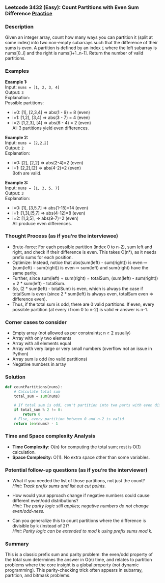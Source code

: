 ### Leetcode 3432 (Easy): Count Partitions with Even Sum Difference [Practice](https://leetcode.com/problems/count-partitions-with-even-sum-difference)

### Description  
Given an integer array, count how many ways you can partition it (split at some index) into two non-empty subarrays such that the difference of their sums is even. A partition is defined by an index `i` where the left subarray is nums[0..i] and the right is nums[i+1..n-1]. Return the number of valid partitions.

### Examples  

**Example 1:**  
Input: `nums = [1, 2, 3, 4]`  
Output: `3`  
Explanation:  
Possible partitions:  
- i=0: [1], [2,3,4] ⇒ abs(1 - 9) = 8 (even)  
- i=1: [1,2], [3,4] ⇒ abs(3 - 7) = 4 (even)  
- i=2: [1,2,3], [4] ⇒ abs(6 - 4) = 2 (even)  
All 3 partitions yield even differences.

**Example 2:**  
Input: `nums = [2,2,2]`  
Output: `2`  
Explanation:  
- i=0: [2], [2,2] ⇒ abs(2-4)=2 (even)  
- i=1: [2,2],[2] ⇒ abs(4-2)=2 (even)  
Both are valid.

**Example 3:**  
Input: `nums = [1, 3, 5, 7]`  
Output: `3`  
Explanation:  
- i=0: [1], [3,5,7] ⇒ abs(1-15)=14 (even)  
- i=1: [1,3],[5,7] ⇒ abs(4-12)=8 (even)  
- i=2: [1,3,5], ⇒ abs(9-7)=2 (even)  
All produce even differences.

### Thought Process (as if you’re the interviewee)  
- Brute-force: For each possible partition (index 0 to n-2), sum left and right, and check if their difference is even. This takes O(n²), as it needs prefix sums for each position.
- Optimize: Instead, notice that abs(sum(left) - sum(right)) is even ⇨ (sum(left) - sum(right)) is even ⇨ sum(left) and sum(right) have the same parity.
- Further, since sum(left) + sum(right) = totalSum, (sum(left) - sum(right)) = 2 \* sum(left) - totalSum.
- So, (2 \* sum(left) - totalSum) is even, which is always the case if totalSum is even (since 2 \* sum(left) is always even, totalSum even ⇒ difference even).
- Thus, if the total sum is odd, there are 0 valid partitions. If even, every possible partition (at every i from 0 to n-2) is valid ⇒ answer is n-1.

### Corner cases to consider  
- Empty array (not allowed as per constraints; n ≥ 2 usually)
- Array with only two elements
- Array with all elements equal
- Array with very large or very small numbers (overflow not an issue in Python)
- Array sum is odd (no valid partitions)
- Negative numbers in array

### Solution

```python
def countPartitions(nums):
    # Calculate total sum
    total_sum = sum(nums)

    # If total sum is odd, can't partition into two parts with even difference
    if total_sum % 2 != 0:
        return 0
    # Else, every partition between 0 and n-2 is valid
    return len(nums) - 1
```

### Time and Space complexity Analysis  

- **Time Complexity:** O(n) for computing the total sum; rest is O(1) calculation.
- **Space Complexity:** O(1). No extra space other than some variables.

### Potential follow-up questions (as if you’re the interviewer)  

- What if you needed the list of those partitions, not just the count?  
  *Hint: Track prefix sums and list out cut points.*

- How would your approach change if negative numbers could cause different even/odd distributions?  
  *Hint: The parity logic still applies; negative numbers do not change even/odd-ness.*

- Can you generalize this to count partitions where the difference is divisible by k (instead of 2)?  
  *Hint: Parity logic can be extended to mod k using prefix sums mod k.*

### Summary
This is a classic prefix sum and parity problem: the even/odd property of the total sum determines the answer in O(n) time, and relates to partition problems where the core insight is a global property (not dynamic programming). This parity-checking trick often appears in subarray, partition, and bitmask problems.